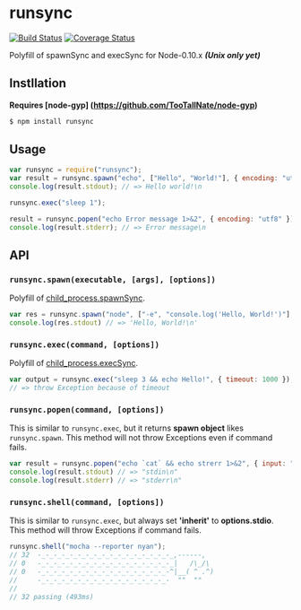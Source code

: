 runsync 
=======
[![Build Status](https://travis-ci.org/norahiko/runsync.svg?branch=master)](https://travis-ci.org/norahiko/runsync)
[![Coverage Status](https://coveralls.io/repos/norahiko/runsync/badge.png?branch=master)](https://coveralls.io/r/norahiko/runsync?branch=master)

Polyfill of spawnSync and execSync for Node-0.10.x ***(Unix only yet)***


## Instllation
**Requires [node-gyp] (https://github.com/TooTallNate/node-gyp)**
```sh
$ npm install runsync
```


## Usage
```js
var runsync = require("runsync");
var result = runsync.spawn("echo", ["Hello", "World!"], { encoding: "utf8" });
console.log(result.stdout); // => Hello world!\n

runsync.exec("sleep 1");

result = runsync.popen("echo Error message 1>&2", { encoding: "utf8" });
console.log(result.stderr); // => Error message\n
```


## API

### `runsync.spawn(executable, [args], [options])`
Polyfill of [child_process.spawnSync](http://nodejs.org/dist/v0.11.13/docs/api/child_process.html#child_process_child_process_spawnsync_command_args_options).

```js
var res = runsync.spawn("node", ["-e", "console.log('Hello, World!')"], { encoding: "utf8" });
console.log(res.stdout) // => 'Hello, World!\n'
```

### `runsync.exec(command, [options])`
Polyfill of [child_process.execSync](http://nodejs.org/dist/v0.11.13/docs/api/child_process.html#child_process_child_process_execsync_command_options).

```js
var output = runsync.exec("sleep 3 && echo Hello!", { timeout: 1000 });
// => throw Exception because of timeout
```

### `runsync.popen(command, [options])`
This is similar to `runsync.exec`, but it returns **spawn object** likes `runsync.spawn`.
This method will not throw Exceptions even if command fails.

```js
var result = runsync.popen("echo `cat` && echo strerr 1>&2", { input: "stdin", encoding: "utf8" });
console.log(result.stdout) // => "stdin\n"
console.log(result.stderr) // => "stderr\n"
```

### `runsync.shell(command, [options])`
This is similar to `runsync.exec`, but always set **'inherit'** to **options.stdio**.
This method will throw Exceptions if command fails.

```js
runsync.shell("mocha --reporter nyan");
// 32  -_-_-_-_-_-_-_-_-_-_-_-_-_-_-_-_-_,------,
// 0   -_-_-_-_-_-_-_-_-_-_-_-_-_-_-_-_-_|   /\_/\ 
// 0   -_-_-_-_-_-_-_-_-_-_-_-_-_-_-_-_-^|__( ^ .^) 
//     -_-_-_-_-_-_-_-_-_-_-_-_-_-_-_-_-  ""  "" 
//
// 32 passing (493ms)
```
